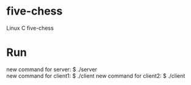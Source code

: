 # five-chess
Linux C five-chess

# Run 
new command for server:
$ ./server  
new command for client1:
$ ./client 
new command for client2:
$ ./client
